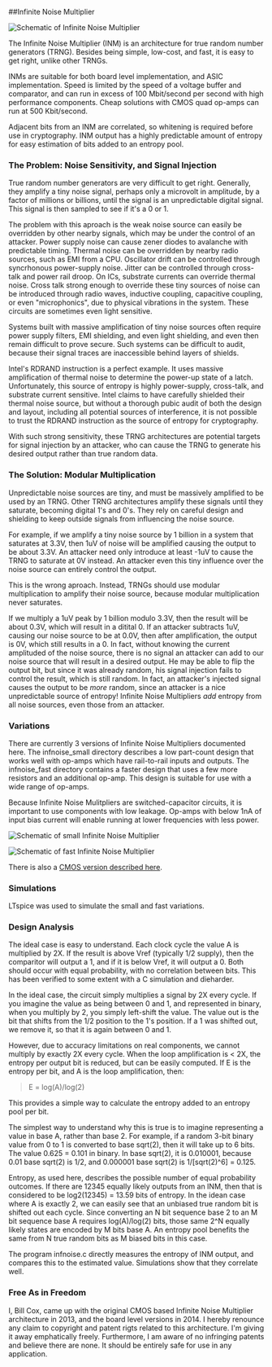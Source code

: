 ##Infinite Noise Multiplier

![Schematic of Infinite Noise Multiplier](infnoise_small/schematic.png?raw=true "Infinite
Noise Multiplier")

The Infinite Noise Multiplier (INM) is an architecture for true random number generators (TRNG).
Besides being simple, low-cost, and fast, it is easy to get right, unlike other TRNGs.

INMs are suitable for both board level implementation, and ASIC implementation.  Speed is
limited by the speed of a voltage buffer and comparator, and can run in excess of 100
Mbit/second per second with high performance components.  Cheap solutions with CMOS quad
op-amps can run at 500 Kbit/second.

Adjacent bits from an INM are correlated, so whitening is required before use in
cryptography.  INM output has a highly predictable amount of entropy for easy estimation
of bits added to an entropy pool.

### The Problem: Noise Sensitivity, and Signal Injection

True random number generators are very difficult to get right.  Generally, they amplify a
tiny noise signal, perhaps only a microvolt in amplitude, by a factor of millions or
billions, until the signal is an unpredictable digital signal.  This signal is then
sampled to see if it's a 0 or 1.

The problem with this aproach is the weak noise source can easily be overridden by other
nearby signals, which may be under the control of an attacker.  Power supply noise can
cause zener diodes to avalanche with predictable timing.  Thermal noise can be overridden
by nearby radio sources, such as EMI from a CPU.  Oscillator drift can be controlled
through syncrhonous power-supply noise.  Jitter can be controlled through cross-talk and
power rail droop.  On ICs, substrate currents can override thermal noise.  Cross talk
strong enough to override these tiny sources of noise can be introduced through radio
waves, inductive coupling, capacitive coupling, or even "microphonics", due to physical
vibrations in the system.  These circuits are sometimes even light sensitive.

Systems built with massive amplification of tiny noise sources often require power supply
filters, EMI shielding, and even light shielding, and even then remain difficult to prove
secure.  Such systems can be difficult to audit, because their signal traces are
inaccessible behind layers of shields.

Intel's RDRAND instruction is a perfect example.  It uses massive amplification of thermal
noise to determine the power-up state of a latch.  Unfortunately, this source of entropy
is highly power-supply, cross-talk, and substrate current sensitive.  Intel claims to have
carefully shielded their thermal noise source, but without a thorough pubic audit of both
the design and layout, including all potential sources of interference, it is not possible
to trust the RDRAND instruction as the source of entropy for cryptography.

With such strong sensitivity, these TRNG architectures are potential targets for signal
injection by an attacker, who can cause the TRNG to generate his desired output rather
than true random data.

### The Solution: Modular Multiplication

Unpredictable noise sources are tiny, and must be massively amplified to be used by an
TRNG.  Other TRNG architectures amplify these signals until they saturate, becoming
digital 1's and 0's.  They rely on careful design and shielding to keep outside signals
from influencing the noise source.

For example, if we amplify a tiny noise source by 1 billion in a system that saturates at
3.3V, then 1uV of noise will be amplified causing the output to be about 3.3V.  An
attacker need only introduce at least -1uV to cause the TRNG to saturate at 0V instead.
An attacker even this tiny influence over the noise source can entirely control the
output.

This is the wrong aproach.  Instead, TRNGs should use modular multiplication to amplify
their noise source, because modular multiplication never saturates.

If we multiply a 1uV peak by 1 billion modulo 3.3V, then the result will be about 0.3V,
which will result in a ditital 0.  If an attacker subtracts 1uV, causing our noise source
to be at 0.0V, then after amplification, the output is 0V, which still results in a 0.  In
fact, without knowing the current amplituded of the noise source, there is no signal an
attacker can add to our noise source that will result in a desired output.  He may be able
to flip the output bit, but since it was already random, his signal injection fails to
control the result, which is still random.  In fact, an attacker's injected signal causes
the output to be *more* random, since an attacker is a nice unpredictable source of
entropy!  Infinite Noise Multipliers *add* entropy from all noise sources, even those from
an attacker.

### Variations

There are currently 3 versions of Infinite Noise Multipliers documented here.  The
infnoise_small directory describes a low part-count design that works well with op-amps
which have rail-to-rail inputs and outputs.  The infnoise_fast directory contains a faster
design that uses a few more resistors and an additional op-amp.  This design is suitable
for use with a wide range of op-amps.

Because Infinite Noise Mulitpliers are switched-capacitor circuits, it is important to use
components with low leakage.  Op-amps with below 1nA of input bias current will enable
running at lower frequencies with less power.

![Schematic of small Infinite Noise Multiplier](infnoise_small/schematic.png?raw=true "Small
Infinite Noise Multiplier")

![Schematic of fast Infinite Noise Multiplier](infnoise_fast/schematic.png?raw=true "Small
Infinite Noise Multiplier")

There is also a [CMOS version described here](http://waywardgeek.net/RNG).

### Simulations

LTspice was used to simulate the small and fast variations.

### Design Analysis

The ideal case is easy to understand.  Each clock cycle the value A is multiplied by 2X.
If the result is above Vref (typically 1/2 supply), then the comparitor will output a 1,
and if it is below Vref, it will output a 0.  Both should occur with equal probability,
with no correlation between bits.  This has been verified to some extent with a C
simulation and dieharder.

In the ideal case, the circuit simply multiplies a signal by 2X every cycle.  If you
imagine the value as being between 0 and 1, and represented in binary, when you multiply
by 2, you simply left-shift the value.  The value out is the bit that shifts from the 1/2
position to the 1's position.  If a 1 was shifted out, we remove it, so that it is again
between 0 and 1.

However, due to accuracy limitations on real components, we cannot multiply by exactly 2X
every cycle.  When the loop amplification is < 2X, the entropy per output bit is reduced,
but can be easily computed.  If E is the entropy per bit, and A is the loop amplification,
then:

> E = log(A)/log(2)

This provides a simple way to calculate the entropy added to an entropy pool per bit.

The simplest way to understand why this is true is to imagine representing a value in base
A, rather than base 2.  For example, if a random 3-bit binary value from 0 to 1 is
converted to base sqrt(2), then it will take up to 6 bits.  The value 0.625 = 0.101 in
binary.  In base sqrt(2), it is 0.010001, because 0.01 base sqrt(2) is 1/2, and 0.000001
base sqrt(2) is 1/[sqrt(2)^6] = 0.125.

Entropy, as used here, describes the possible number of equal probability outcomes.  If
there are 12345 equally likely outputs from an INM, then that is considered to be
log2(12345) = 13.59 bits of entropy.  In the idean case where A is exactly 2, we can
easily see that an unbiased true random bit is shifted out each cycle.  Since converting
an N bit sequence base 2 to an M bit sequence base A requires log(A)/log(2) bits, those
same 2^N equally likely states are encoded by M bits base A.  An entropy pool benefits the
same from N true random bits as M biased bits in this case.

The program infnoise.c directly measures the entropy of INM output, and compares this to
the estimated value.  Simulations show that they correlate well.

### Free As in Freedom

I, Bill Cox, came up with the original CMOS based Infinite Noise Multiplier architecture
in 2013, and the board level versions in 2014.  I hereby renounce any claim to copyright
and patent rigts related to this architecture.  I'm giving it away emphatically freely.
Furthermore, I am aware of no infringing patents and believe there are none.  It should be
entirely safe for use in any application.
